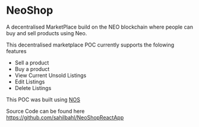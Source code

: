 # NeoShop

A decentralised MarketPlace build on the NEO blockchain where people can buy and sell products using Neo.

This decentralised marketplace POC currently supports the folowing features
- Sell a product
- Buy a product
- View Current Unsold Listings
- Edit Listings
- Delete Listings

This POC was built using [NOS](https://github.com/nos/nos-local)

Source Code can be found here https://github.com/sahilbahl/NeoShopReactApp
